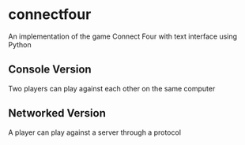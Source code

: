 # connectfour
An implementation of the game Connect Four with text interface using Python
## Console Version
Two players can play against each other on the same computer
## Networked Version
A player can play against a server through a protocol
